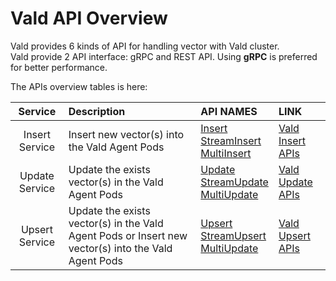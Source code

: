 # Vald API Overview

Vald provides 6 kinds of API for handling vector with Vald cluster.<br>
Vald provide 2 API interface: gRPC and REST API.
Using **gRPC** is preferred for better performance.

The APIs overview tables is here:

|    Service     | Description                                                                                         | API NAMES                                                                                                                                     | LINK                                 |
| :------------: | :-------------------------------------------------------------------------------------------------- | :-------------------------------------------------------------------------------------------------------------------------------------------- | :----------------------------------- |
| Insert Service | Insert new vector(s) into the Vald Agent Pods                                                       | [Insert](../api/insert.md#insert-rpc)<br>[StreamInsert](../api/insert.md#streaminsert-rpc)<br>[MultiInsert](../api/insert.md#multiinsert-rpc) | [Vald Insert APIs](../api/insert.md) |
| Update Service | Update the exists vector(s) in the Vald Agent Pods                                                  | [Update](../api/update.md#update-rpc)<br>[StreamUpdate](../api/update.md#streamupdate-rpc)<br>[MultiUpdate](../api/update.md#multiupdate-rpc) | [Vald Update APIs](../api/update.md) |
| Upsert Service | Update the exists vector(s) in the Vald Agent Pods or Insert new vector(s) into the Vald Agent Pods | [Upsert](../api/upsert.md#upsert-rpc)<br>[StreamUpsert](../api/upsert.md#streamupsert-rpc)<br>[MultiUpdate](../api/upsert.md#multiupsert-rpc) | [Vald Upsert APIs](../api/upsert.md) |
